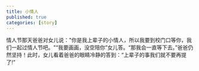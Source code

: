 ```yaml
---
title: 小情人
published: true
categories: [story]
---
```


情人节那天爸爸对女儿说："你是我上辈子的小情人，所以我要到校门口等你，我们一起过情人节吧。"“我要画画，没空陪你”女儿答。“那我会一直等下去。”爸爸仍然坚持！此时，女儿看着爸爸的眼睛冷静的答到：“上辈子的事我们就不要再提了!”

